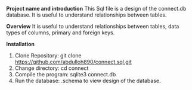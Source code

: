 **Project name and introduction**
This Sql file is a design of the connect.db database.
It is useful to understand relationships between tables.

**Overview**
It is useful to understand relationships between tables, data types of columns, primary and foreign keys. 

**Installation**
1. Clone Repository: git clone https://github.com/abdulloh890/connect.sql.git
2. Change directory: cd connect
3. Compile the program: sqlite3 connect.db 
4. Run the database: .schema to view design of the database.
